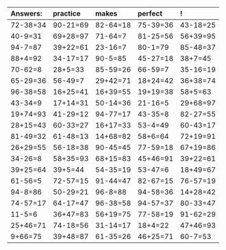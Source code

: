 | Answers: | practice | makes | perfect | ! |
| :--- | :--- | :--- | :--- | :--- |
| 72-38=34 | 90-21=69 | 82-64=18 | 75-39=36 | 43-18=25 | 
| 40-9=31 | 69+28=97 | 71-64=7 | 81-25=56 | 56+39=95 | 
| 94-7=87 | 39+22=61 | 23-16=7 | 80-1=79 | 85-48=37 | 
| 88+4=92 | 34-17=17 | 90-5=85 | 45-27=18 | 38+7=45 | 
| 70-62=8 | 28+5=33 | 85-59=26 | 66-59=7 | 35-16=19 | 
| 65-29=36 | 56-49=7 | 29+42=71 | 18+24=42 | 36+38=74 | 
| 96-38=58 | 16+25=41 | 16+39=55 | 19+19=38 | 58+5=63 | 
| 43-34=9 | 17+14=31 | 50-14=36 | 21-16=5 | 29+68=97 | 
| 19+74=93 | 41-29=12 | 94-77=17 | 43-35=8 | 82-27=55 | 
| 28+15=43 | 60-33=27 | 16+17=33 | 53-4=49 | 60-43=17 | 
| 81-49=32 | 61-48=13 | 14+68=82 | 58+6=64 | 72+19=91 | 
| 26+29=55 | 56-18=38 | 90-45=45 | 77-59=18 | 67+19=86 | 
| 34-26=8 | 58+35=93 | 68+15=83 | 45+46=91 | 39+22=61 | 
| 39+25=64 | 39+5=44 | 54-35=19 | 53-47=6 | 18+49=67 | 
| 61-56=5 | 72-57=15 | 91-44=47 | 82-67=15 | 76-57=19 | 
| 94-8=86 | 50-29=21 | 96-8=88 | 94-58=36 | 14+28=42 | 
| 74-57=17 | 64-17=47 | 96-38=58 | 94-57=37 | 80-33=47 | 
| 11-5=6 | 36+47=83 | 56+19=75 | 77-58=19 | 91-62=29 | 
| 25+46=71 | 74-18=56 | 31-14=17 | 18+4=22 | 47+46=93 | 
| 9+66=75 | 39+48=87 | 61-35=26 | 46+25=71 | 60-7=53 | 
